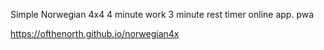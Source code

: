 Simple Norwegian 4x4 4 minute work 3 minute rest timer online app. pwa

https://ofthenorth.github.io/norwegian4x
